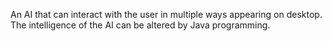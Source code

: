 An AI that can interact with the user in multiple ways appearing on desktop. The intelligence of the AI can be altered by Java programming.